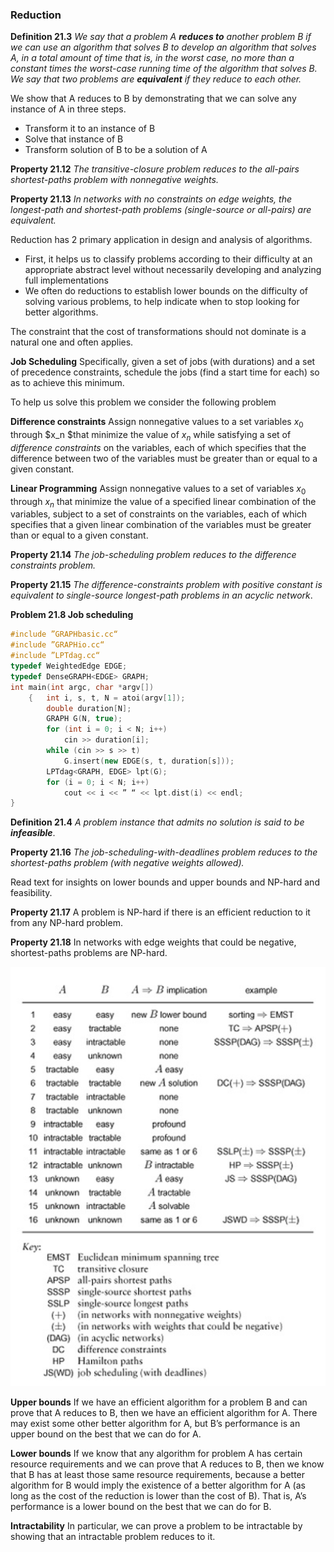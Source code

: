 ### Reduction

**Definition 21.3** *We say that a problem A **reduces to** another problem B if we can use an algorithm that solves B to develop an algorithm that solves A, in a total amount of time that is, in the worst case, no more than a constant times the worst-case running time of the algorithm that solves B. We say that two problems are **equivalent** if they reduce to each other.*

We show that A reduces to B by demonstrating that we can solve any instance of A in three steps.

- Transform it to an instance of B
- Solve that instance of B
- Transform solution of B to be a solution of A

**Property 21.12** *The transitive-closure problem reduces to the all-pairs shortest-paths problem with nonnegative weights.*

**Property 21.13** *In networks with no constraints on edge weights, the longest-path and shortest-path problems (single-source or all-pairs) are equivalent.*

Reduction has 2 primary application in design and analysis of algorithms.

- First, it helps us to classify problems according to their difficulty at an appropriate abstract level without necessarily developing and analyzing full implementations
- We often do reductions to establish lower bounds on the difficulty of solving various problems, to help indicate when to stop looking for better algorithms.

The constraint that the cost of transformations should not dominate is a natural one and often applies.

**Job Scheduling** Specifically, given a set of jobs (with durations) and a set of precedence constraints, schedule the jobs (find a start time for each) so as to achieve this minimum.

To help us solve this problem we consider the following problem 

**Difference constraints** Assign nonnegative values to a set variables $x_0$ through $x_n $that minimize the value of $x_n$ while satisfying a set of *difference constraints* on the variables, each of which specifies that the difference between two of the variables must be greater than or equal to a given constant.

**Linear Programming** Assign nonnegative values to a set of variables $x_0$ through $x_n$ that minimize the value of a specified linear combination of the variables, subject to a set of constraints on the variables, each of which specifies that a given linear combination of the variables must be greater than or equal to a given constant.

**Property 21.14** *The job-scheduling problem reduces to the difference constraints problem.*

**Property 21.15** *The difference-constraints problem with positive constant is equivalent to single-source longest-path problems in an acyclic network*.

**Problem 21.8 Job scheduling**

````c++
#include ”GRAPHbasic.cc“
#include ”GRAPHio.cc“
#include ”LPTdag.cc“
typedef WeightedEdge EDGE;
typedef DenseGRAPH<EDGE> GRAPH;
int main(int argc, char *argv[])
    { 	int i, s, t, N = atoi(argv[1]);
        double duration[N];
        GRAPH G(N, true);
        for (int i = 0; i < N; i++)
        	cin >> duration[i];
        while (cin >> s >> t)
        	G.insert(new EDGE(s, t, duration[s]));
        LPTdag<GRAPH, EDGE> lpt(G);
        for (i = 0; i < N; i++)
        	cout << i << ” “ << lpt.dist(i) << endl;
}
````

**Definition 21.4** *A problem instance that admits no solution is said to be **infeasible***.

**Property 21.16** *The job-scheduling-with-deadlines problem reduces to the shortest-paths problem (with negative weights allowed).*

Read text for insights on lower bounds and upper bounds and NP-hard and feasibility.

**Property 21.17** A problem is NP-hard if there is an efficient reduction to it from any NP-hard problem.

**Property 21.18** In networks with edge weights that could be negative, shortest-paths problems are NP-hard.

![image-20210117193826684](6_reduction.assets/image-20210117193826684.png)

**Upper bounds** If we have an efficient algorithm for a problem B and can prove that A reduces to B, then we have an efficient algorithm for A. There may exist some other better algorithm for A, but B’s performance is an upper bound on the best that we can do for A.

**Lower bounds** If we know that any algorithm for problem A has certain resource requirements and we can prove that A reduces to B, then we know that B has at least those same resource requirements, because a better algorithm for B would imply the existence of a better algorithm for A (as long as the cost of the reduction is lower than the cost of B). That is, A’s performance is a lower bound on the best that we can do for B.

**Intractability** In particular, we can prove a problem to be intractable by showing that an intractable problem reduces to it.
